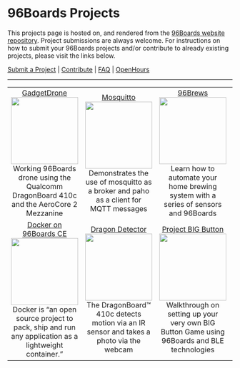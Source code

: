 # 96Boards Projects

This projects page is hosted on, and rendered from the [96Boards website repository](https://github.com/96boards/website/tree/master/96Boards.org/Projects). Project submissions are always welcome. For instructions on how to submit your 96Boards projects and/or contribute to already existing projects, please visit the links below.

[Submit a Project](SUBMIT.md) | [Contribute](CONTRIBUTE.md) | [FAQ](FAQ.md) | [OpenHours](http://www.96boards.org/openhours/)

***

<table align="center">
<tr>
    <td align="center"><a href="GadgetDrone/README.md">GadgetDrone</a><br><img src="https://github.com/96boards/website/blob/master/96boards.org/Projects/GadgetDrone/Images/DroneKit_BOM.png?raw=true" data-canonical-src="https://github.com/96boards/website/blob/master/96boards.org/Projects/GadgetDrone/Images/DroneKit_BOM.png?raw=true" width="150" height="150" /><br>Working 96Boards drone using the Qualcomm DragonBoard 410c and the AeroCore 2 Mezzanine </td>

<td align="center"><a href="Mosquitto/README.md">Mosquitto</a><br><img src="https://github.com/96boards/website/blob/master/96boards.org/Projects/Mosquitto/Images/MQTT_FrontPage.png?raw=true" data-canonical-src="https://github.com/96boards/website/blob/master/96boards.org/Projects/Mosquitto/Images/MQTT_FrontPage.png?raw=true" width="150" height="150" /><br>Demonstrates the use of mosquitto as a broker and paho as a client for MQTT messages</td>

<td align="center"><a href="96Brews/README.md">96Brews</a><br><img src="https://github.com/96boards/website/blob/master/96boards.org/Projects/96Brews/Images/96Brews_FrontPage.png?raw=true" data-canonical-src="https://github.com/96boards/website/blob/master/96boards.org/Projects/96Brews/Images/96Brews_FrontPage.png?raw=true" width="150" height="150" /><br>Learn how to automate your home brewing system with a series of sensors and 96Boards</td>

<td align="center"><a href="KVM/README.md">KVM</a><br><img src="https://github.com/96boards/website/blob/master/96boards.org/Projects/KVM/Images/KVM_FrontPage.png?raw=true" data-canonical-src="https://github.com/96boards/website/blob/master/96boards.org/Projects/KVM/Images/KVM_FrontPage.png?raw=true" width="150" height="150" /><br>Virtualization infrastructure that turns the Linux kernel into a hypervisor</td>

</tr>

<tr>

<td align="center"><a href="Docker96BoardsCE/README.md">Docker on 96Boards CE</a><br><img src="https://github.com/96boards/website/blob/master/96boards.org/Projects/Docker96BoardsCE/Images/Docker_FrontPage.jpg?raw=true" data-canonical-src="https://github.com/96boards/website/blob/master/96boards.org/Projects/Docker96BoardsCE/Images/Docker_FrontPage.jpg?raw=true" width="150" height="150" /><br>Docker is “an open source project to pack, ship and run any application as a lightweight container.” </td>

<td align="center"><a href="DragonDetector/README.md">Dragon Detector</a><img src="https://github.com/96boards/website/blob/master/96boards.org/Projects/DragonDetector/Images/DragonDetector_FrontPage.png?raw=true" data-canonical-src="https://github.com/96boards/website/blob/master/96boards.org/Projects/DragonDetector/Images/DragonDetector_FrontPage.png?raw=true" width="150" height="150" /><br>The DragonBoard™ 410c detects motion via an IR sensor and takes a photo via the webcam</td>

<td align="center"><a href="ProjectBIGButton/README.md">Project BIG Button</a><br><img src="https://github.com/96boards/website/blob/master/96boards.org/Projects/ProjectBIGButton/Images/ProjectBIGButton_FrontPage.png?raw=true" data-canonical-src="https://github.com/96boards/website/blob/master/96boards.org/Projects/ProjectBIGButton/Images/ProjectBIGButton_FrontPage.png?raw=true" width="150" height="150" /><br>Walkthrough on setting up your very own BIG Button Game using 96Boards and BLE technologies</td>

<td align="center"><a href="SUBMIT.md">Submit your project!</a><br><img src="" data-canonical-src="" width="150" height="150" /><br>Your project can be featured here! Simply click the "Submit your project!" link above</td>

</tr>
</table>

